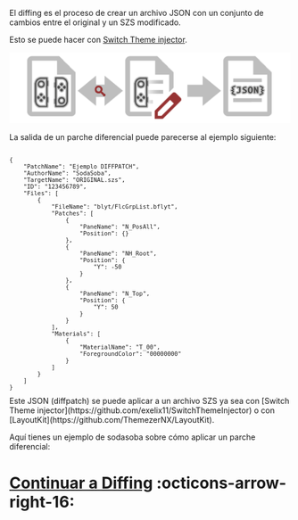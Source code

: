 El diffing es el proceso de crear un archivo JSON
con un conjunto de cambios entre el original y un SZS modificado.

Esto se puede hacer con [Switch Theme injector](https://github.com/exelix11/SwitchThemeInjector).

![diffing.png](<diffing.png>)

La salida de un parche diferencial puede parecerse al ejemplo siguiente:

<font size="0">
<pre><code>
{
	"PatchName": "Ejemplo DIFFPATCH",
	"AuthorName": "SodaSoba",
	"TargetName": "ORIGINAL.szs",
	"ID": "123456789",
	"Files": [
		{
			"FileName": "blyt/FlcGrpList.bflyt",
			"Patches": [
				{
					"PaneName": "N_PosAll",
					"Position": {}
				},
				{
					"PaneName": "NH_Root",
					"Position": {
						"Y": -50
					}
				},
				{
					"PaneName": "N_Top",
					"Position": {
						"Y": 50
					}
				}
			],
			"Materials": [
				{
					"MaterialName": "T_00",
					"ForegroundColor": "00000000"
				}
			]
		}
	]
}
</code></pre>
</font>
Este JSON (diffpatch) se puede aplicar a un archivo SZS ya sea con [Switch Theme injector](https://github.com/exelix11/SwitchThemeInjector) o con [LayoutKit](https://github.com/ThemezerNX/LayoutKit).

Aquí tienes un ejemplo de sodasoba sobre cómo aplicar un parche diferencial:

# [Continuar a Diffing](diff-example.md) :octicons-arrow-right-16:
